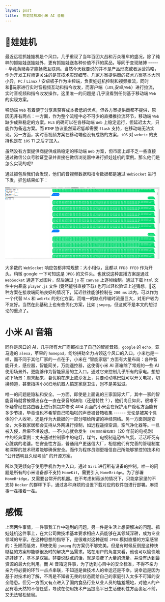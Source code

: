 ```yaml
---
layout: post
title:  抓娃娃机和小米 AI 音箱
---
```


# 娃娃机

最近远程抓娃娃机是个风口，几乎重现了当年百团大战和万众租车的盛况，除了纯粹的抓娃娃送娃娃外，更有抓娃娃送各种价值不菲的奖品，等同于变现赌博 ------ 毕竟黄赌毒才能拯救互联网。当然今天我要说的并不是产品形态或者运营策略，作为开发工程师更关注的是其技术实现细节。几家方案提供商的技术方案基本大同小异，`PC` / `Linux` / 安卓板子作为主控端，负责娃娃机控制和视频推流，同时和玩家进行实时音视频互动和指令收发，而客户端（`iOS`,安卓,`Web`）进行拉流，实时音视频和指令收发操作。这里唯一的问题是:几乎没看到任何基于移动端 `Web` 的实现方案。

移动端 `Web` 有着便于分享且获客成本极低的优点，但各方案提供商都不提供，原因无非有两点：一方面，作为整个流程中必不可少的直播推拉流环节，移动端 `Web` 缺少成熟稳定的方案。`HLS` 的确可以在各移动端 `Web` 上稳定运行，但延迟太大，只能作为备选方案。而 `RTMP` 协议虽然延迟低却需要 `flash` 支持，在移动端无法实现。另一方面，实时音视频方案在移动端也没有成熟的方案，`iOS` 对 `webrtc` 的支持也是在 `iOS` 11 之后才加入。

虽然没有方案提供商提供成熟稳定的移动端 `Web` 方案，但市面上却不乏一些直接通过微信公众号验证登录并直接在微信浏览器中进行抓娃娃机的案例。那么他们是怎么实现的呢?

通过抓包后我们会发现，他们的音视频数据和指令数据都是通过 `WebSocket` 进行下发，抓包结果如下：

![](/images/ws_Web_pull.jpg)


大多数的 `WebSocket` 响应包都非常规整：大小相似，且都以 `FFD8 FFE0` 作为开头。稍微 google 一下可知这是 `JPEG` 的文件头。也就说这种直播方案是通过 `WebSocket` 通道下发图片，然后通过 `js` 在 `canvas` 上逐帧绘制。通过下载 `html` 文件中内暴露 `player.js` 文件 (竟然能够直接下载) 也可以轻松验证上述猜想。这种方案在接收端网络良好的情况下，延迟往往能够控制在 `200 ms` 以内，可以作为一个代替 `hls` 和 `webrtc` 的劣化方案。而唯一的缺点传输时流量巨大，对用户较为不友好。当然在此基础上也有些优化方案，比如 `jsmpeg`，但这就不是本文的想讨论的重点了。

# 小米 AI 音箱

同样是风口的 AI，几乎所有大厂商都推出了自己的智能音箱，`google` 的 `echo`，亚马逊的 `alexa`，苹果的 `homepad`，纷纷拼劲全力占领这个风口的入口。小米也是一样，而不同于其他厂家的一点在于，小米在 “智能家居” 方面有大量布局：各种智能开关，感应器，智能网关，万能遥控器，这使得小米 AI 音箱除了常规的一些 AI 使用场景外，更能够作为智能家居的主入口，通过它来控制几乎所有的家电。想想如下场景：周末起来，葛优躺在床上或沙发上，只要动动嘴巴就可以开关电视，切换频道，甚至指挥小米扫地机器人搞定家庭卫生，岂不是美滋滋。

唯一的问题是隐私和安全。一方面，即使是上面说的三家国际大厂，其中一家的智能音箱就曾被爆出存在一直在录音的缺陷（还是特性？），他们尚且如此，很难不怀疑曾经在路由器上进行抓包并修改 404 页面的小米会在保护用户隐私方面能有多少节操，毕竟谁也不希望自己啪啪啪的声音被音箱收集 ------ 无论是被某个具体的个人收听，还是作为大数据的一部分喂给所谓的神经网络。另一方面则是安全，大多数家居都会支持从外网进行控制，如远程遥控空调，空气净化器等。一旦被入侵，后果不堪设想。一不小心就会发生 `《刑事侦缉档案》`（20 年前的电视剧）中的经典案例：丈夫通过控制家中的电灯，煤气，电视制造恐怖气氛，活活吓死有心脏病的老婆。在安全性方面，普通用户更迷信大厂，相信他们有完善的管理制度和深厚的技术积累能够确保安全。而作为程序员则更相信自己所能够掌控的技术和 "公开透明且久经考验" 的开源方案。

所以我更倾向于使用手机作为主入口，通过 `Siri` 进行所有设备的控制。唯一的问题是所有的小米设备都不支持 `HomeKit`，需要引入 `HomeBridge`。为了部署 `HomeBridge`，又需要台常开的机器。在不考虑树莓派的情况下，只能拿家里的不支持 `Docker` 的群晖下手，通过各种麻烦的设置下载对应的软件包进行部署。麻烦事一茬接着一茬。


# 感慨

上面两件事情，一件事我工作中碰到的问题，另一件是生活上想要解决的问题。抓娃娃机这件事上，在大公司做技术基本要求相应人员能够在其领域深耕，成为专业领域的专家。在这种思想的指导下，是很难对这种逐帧 `JPEG` 模拟直播的方案感冒的：丑陋而低效，即使使用 `jsmpeg` 的方案仍不够完美。但是有时候反倒是这种快糙猛的方案却能够很及时的解决产品需求。站在用户的角度来看，他也可以愉快地抓娃娃了，基本是双赢。非要说缺点的话，就是浪费了大量的流量，并没有达到最资源的最大化利用。而 AI 音箱这件事，为了达到心目中的安全标准，不得不亲力亲为将必要的环节一点点串联，不知道是做技术人的幸运还是不幸。说幸运是因为基于对技术的了解，不再是不知者无畏的状态而给自己的家庭引入太多不可知的安全隐患。但另一方面又有点进入了国内食品行业从业人员的尴尬境地，对他人的产品有着天然的不信任感，导致在使用技术产品提高平日生活便利性方面裹足不前，又无法轻松破局。






